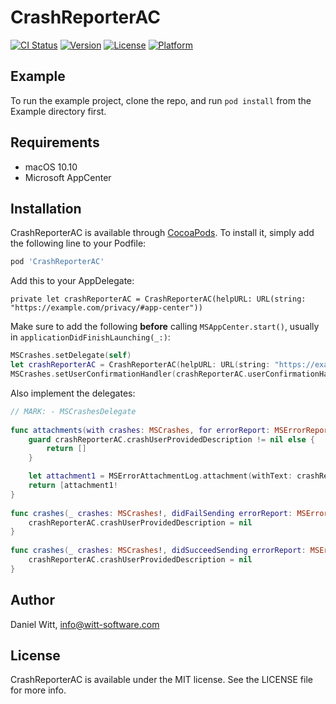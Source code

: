 # CrashReporterAC

[![CI Status](https://img.shields.io/travis/Iomegan/CrashReporterAC.svg?style=flat)](https://travis-ci.org/Iomegan/CrashReporterAC)
[![Version](https://img.shields.io/cocoapods/v/CrashReporterAC.svg?style=flat)](https://cocoapods.org/pods/CrashReporterAC)
[![License](https://img.shields.io/cocoapods/l/CrashReporterAC.svg?style=flat)](https://cocoapods.org/pods/CrashReporterAC)
[![Platform](https://img.shields.io/cocoapods/p/CrashReporterAC.svg?style=flat)](https://cocoapods.org/pods/CrashReporterAC)

## Example

To run the example project, clone the repo, and run `pod install` from the Example directory first.

## Requirements

- macOS 10.10
- Microsoft AppCenter

## Installation

CrashReporterAC is available through [CocoaPods](https://cocoapods.org). To install
it, simply add the following line to your Podfile:

```ruby
pod 'CrashReporterAC'
```

Add this to your AppDelegate:
```
private let crashReporterAC = CrashReporterAC(helpURL: URL(string: "https://example.com/privacy/#app-center"))
```

Make sure to add the following **before** calling `MSAppCenter.start()`, usually in `applicationDidFinishLaunching(_:)`:


```swift
MSCrashes.setDelegate(self)
let crashReporterAC = CrashReporterAC(helpURL: URL(string: "https://example.com/privacy/#app-center"))
MSCrashes.setUserConfirmationHandler(crashReporterAC.userConfirmationHandler)
```

Also implement the delegates:


```swift
// MARK: - MSCrashesDelegate
    
func attachments(with crashes: MSCrashes, for errorReport: MSErrorReport) -> [MSErrorAttachmentLog] {
    guard crashReporterAC.crashUserProvidedDescription != nil else {
        return []
    }

    let attachment1 = MSErrorAttachmentLog.attachment(withText: crashReporterAC.crashUserProvidedDescription!, filename: "UserProvidedDescription.txt")
    return [attachment1! 
}
    
func crashes(_ crashes: MSCrashes!, didFailSending errorReport: MSErrorReport!, withError error: Error!) {
    crashReporterAC.crashUserProvidedDescription = nil 
}
    
func crashes(_ crashes: MSCrashes!, didSucceedSending errorReport: MSErrorReport!) {
    crashReporterAC.crashUserProvidedDescription = nil
}
```

## Author

Daniel Witt, info@witt-software.com

## License

CrashReporterAC is available under the MIT license. See the LICENSE file for more info.

